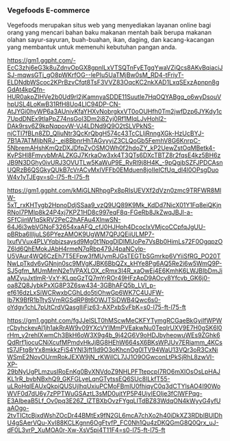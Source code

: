 <h3>Vegefoods E-commerce</h3>
Vegefoods merupakan situs web yang menyediakan layanan online
bagi orang yang mencari bahan baku makanan mentah baik berupa makanan olahan
sayur-sayuran, buah-buahan, ikan, daging, dan kacang-kacangan yang membantuk untuk 
memenuhi kebutuhan pangan anda.

https://gm1.ggpht.com/-EcC3zhj6eG3k8uZdnvOpGX8gpnlLxVTSQTnFyETgqYwaVZiQcs8AKvBqiaciJSJ-mqwsGTj_gO8pWKrfOG--lePIu5UaTMjBw0sM_RD4-tFriyT-ELDNdbWScoc2KPrBzvCfqt8TsF3VVZ83OqcKC2nkXAD1LxqSExzApnpn8gGdAt4kpQfn-HUR0akpZIHVe2b0Ud9rl2jKamnyaSDDE11Suutle7HqOQYABgq_o6wyDsouVhpUSL4LoKwB31RfH8Uo4LlC94DP-CN-AtJYGi0hyWP6a3AUnivKfaYHXvNobrgkxVT0oOUHfh0Tm2jwfDzp6JYKdy1c7UpdDNEx9tlaPpZ74nsGoI3Dm2i8Zyj0Rf1MIqLJvHohl2-DAk9rsv6Z9kpNqpovW-VJ4LDNd9Q9O2tSLVPkNS-njCTI7fBLn8ZD_QIiuNtr3QcKrQbgH574c43TcCLljRnngXGk-HzUcBYJ-7B1A7ATMljbNRJ-_ei8BbnrHhTAGvyyiZ3CLQoGb5FemhV8G6KnrpC-5NbremAHshKmQzDXJDfpZvOSMOWh0f2hdoZY_kP2UewZstOqMBetk4-KyPSHl8FmyvbMrALZKGJ7KrkaOw3xk4T3QTs6DXcTBTZ8r2fqsE4kz5BH6zJB9N3DGhy0ivURJ3OVUTLw5KaWuP9E_RvRl9j8H4K_-9pQgjbSZFJPDCAsnUQRzB6QSGkyQUkB7cVrACvMxIVFFb0EMduen8joIIeICfUq_dI4l0OPsgDuoW4v1yTJEgv=s0-l75-ft-l75-ft

https://gm1.ggpht.com/kMiGLNRhpgPx8pRIsUEVXf2dVzn0zmc9TRFWR8MlW-5xT_rxKHTygb2HpnoDdjSSaa9_vzQ9UQ89K9Mk_KdDd7NicX01Y1Fq8eiQKjnRNoI7PMIp8k24P4xj7KPZ1HD8c997eqF8q-FGeRb8JkZwqJBJl-a-SFfCjinW1qSkRV2PeC2hAFAu4XInwSN-64J6i3wbVGNoF32654xaAFQ_cfJ0HJHph4DcocIxVMjcoCCpfqJgUU-pBRba6IIljuLS6PYezAMOK9UgWM7QPJQEiiULMP7-IxufVVux4PLVYqbizsaysd9Mg0t1NpgDlDlMUoPe7VsBb0HimLs72F0OgqpzOZ6ld6QhEMokJAbH4rmeN7qRbp479J4paNCylp-U5VAur4WQ6CzEh7T5EFpw3fMUymRJGsTEGTbSGmrkp6VYiiSfRG_PO20TNwLpTkdv6vGNnjn0sc9MVgKJBK6BbQZx_kHYe8Pg6AQ5Re2i6w5WmQ9P-SJ5gfm_MUmMmN2e1VPAXLOX_cRmx3I4R_xaOwEj4E6KmhK6LWJBIbDmJiaMZyuJxtlmR-VxY-KLqpGzTQ7mYrROr49HFzApD9AOcy8Yfcvb_GK6j0-oa8ZQ8JybkPxXG8P3Z6sw434-3GBhAFQ5b_LVI_p-ef616dzLxSiWCRwxbCGhLdo5tiOhwGp6WK7C4UJFW-lb7K9BfR1bTtySVmRGSdRP8t6OWJTSiDWB4Qwc6s0-oYdgv1chL7pUtCrdVQasglIiFjz63-AXPxbSvFbK=s0-l75-ft-l75-ft

https://gm1.ggpht.com/fgJJelSLT0hMScwMeCKFYTymgRCGaeBkGyiIfWPWrCbyhckevAl1jh1akRrAW9v09YXcVYIMmPVEakwNu0TeqIrUXV9E7H0gSK6l0rHm_y2rehIXwmCh3BkH6oW3X9g4b_9j42G6V9oHDJbyheowuWEs9ZGhk6QdRrf1jocuCNiXcufMPmdvHkJjBG8HEhW664sX6BKsWPJUv7ERiamm_4KCstS7JFtg8rYx8mkkzFiS4YNl3jft1Id9O3oKhcnOg0lTV94WaU13VQr3oR3CxNiWSmE2NovOUrmRokJEXW9jN_rKWiICL7JJ1O9OGwconLtPkSjRhL8zwVI-XP-29bNyUgPLmzusIRoEnKg0BvXNVdoZ9NHLPFTtepcpI7RO6mXIOsOsLpHAJKL1rR_bvbNBxhQ9_GKFGLyeLqnGTytssEQ6SUc8ILkfT55-uLRoHqlEAUxQkpiQUSUjlhqUxiuPCMoFBmIU0fhiqyC0q3dCTYlsAO4I90WoWVF0d7dU6y7zPPTWuGSAztL3sMD0ujtYP5P4UiyIEOIje3fClWFPqg-E3AIbeaB5Lf_Ov0pq3E26Z_lZTBXbOvzFYgqLITdBZ83WdqON4kWyyG4yfUaAOgo-2tvTICtcBjxdWshZOcDr44BMtEx9fN2GL6mcA7chXo2h40iDkXZ3RDbIBUlDhU4gSAerVQu-XvI88KCLKgnn6OgFtvfP_FC0Nh1Qu4zDKQGmG8Q0Qrx_uJ-dF0L3vrP_XuMOA0r-Xw-XsV5pi4T11F4=s0-l75-ft-l75-ft
